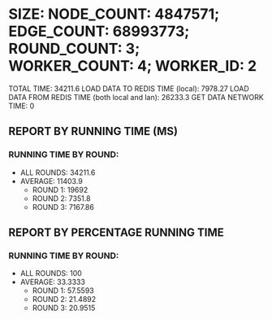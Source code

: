 
# SIZE: NODE_COUNT: 4847571; EDGE_COUNT: 68993773; ROUND_COUNT: 3; WORKER_COUNT: 4; WORKER_ID: 2
 TOTAL TIME: 34211.6
 LOAD DATA TO REDIS TIME (local): 7978.27
 LOAD DATA FROM REDIS TIME (both local and lan): 26233.3
 GET DATA NETWORK TIME: 0

## REPORT BY RUNNING TIME (MS)

 ### RUNNING TIME BY ROUND:

  + ALL ROUNDS: 34211.6
  + AVERAGE: 11403.9
     + ROUND 1: 19692
     + ROUND 2: 7351.8
     + ROUND 3: 7167.86

## REPORT BY PERCENTAGE RUNNING TIME

 ### RUNNING TIME BY ROUND:

  + ALL ROUNDS: 100
  + AVERAGE: 33.3333
     + ROUND 1: 57.5593
     + ROUND 2: 21.4892
     + ROUND 3: 20.9515

